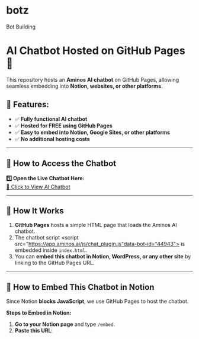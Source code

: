 # botz
Bot Building
# AI Chatbot Hosted on GitHub Pages 🚀

This repository hosts an **Aminos AI chatbot** on GitHub Pages, allowing seamless embedding into **Notion, websites, or other platforms**.

## 🌟 Features:
- ✅ **Fully functional AI chatbot**
- ✅ **Hosted for FREE using GitHub Pages**
- ✅ **Easy to embed into Notion, Google Sites, or other platforms**
- ✅ **No additional hosting costs**

---

## 📌 How to Access the Chatbot
**1️⃣ Open the Live Chatbot Here:**  
[🔗 Click to View AI Chatbot](https://reyjanna.github.io/BOTZ/)



---

## 📌 How It Works
1. **GitHub Pages** hosts a simple HTML page that loads the Aminos AI chatbot.
2. The chatbot script <script src="https://app.aminos.ai/js/chat_plugin.js"data-bot-id="44943"></script> is embedded inside `index.html`.
3. You can **embed this chatbot in Notion, WordPress, or any other site** by linking to the GitHub Pages URL.

---

## 📌 How to Embed This Chatbot in Notion
Since Notion **blocks JavaScript**, we use GitHub Pages to host the chatbot.

**Steps to Embed in Notion:**
1. **Go to your Notion page** and type `/embed`.  
2. **Paste this URL**:  
